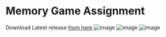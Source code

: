 # Memory Game Assignment
Download Latest release [from here](https://github.com/anuragarwalkar/leap-club-android-game-assignment/releases/tag/apk) 
![image](https://user-images.githubusercontent.com/40962778/142730488-ca9e5562-5018-422b-b3e2-7611f25ffa59.png)
![image](https://user-images.githubusercontent.com/40962778/142751613-b27603e5-1445-4ff9-ae9d-226782743fc5.png)
![image](https://user-images.githubusercontent.com/40962778/142751672-dbdd549d-db72-4fec-86c3-3db8f69435e2.png)

